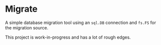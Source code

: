 # Migrate

A simple database migration tool using an `sql.DB` connection and `fs.FS` for the migration source.

This project is work-in-progress and has a lot of rough edges.
